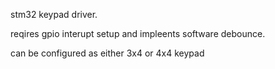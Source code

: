 
stm32 keypad driver. 

reqires gpio interupt setup and impleents software debounce.

can be configured as either 3x4 or 4x4 keypad
